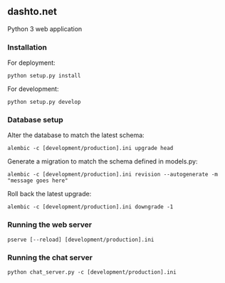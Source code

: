 ## dashto.net
Python 3 web application

### Installation
For deployment:
```
python setup.py install
```

For development:
```
python setup.py develop
```

### Database setup

Alter the database to match the latest schema:
```
alembic -c [development/production].ini upgrade head
```

Generate a migration to match the schema defined in models.py:
```
alembic -c [development/production].ini revision --autogenerate -m "message goes here"
```

Roll back the latest upgrade:
```
alembic -c [development/production].ini downgrade -1
```

### Running the web server
```
pserve [--reload] [development/production].ini
```

### Running the chat server
```
python chat_server.py -c [development/production].ini
```
